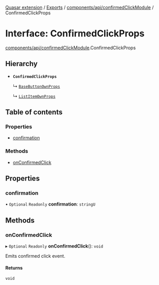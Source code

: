 [Quasar extension](../index.md) / [Exports](../modules.md) / [components/api/confirmedClickModule](../modules/components_api_confirmedClickModule.md) / ConfirmedClickProps

# Interface: ConfirmedClickProps

[components/api/confirmedClickModule](../modules/components_api_confirmedClickModule.md).ConfirmedClickProps

## Hierarchy

- **`ConfirmedClickProps`**

  ↳ [`BaseButtonOwnProps`](components_BaseButton_extras.BaseButtonOwnProps.md)

  ↳ [`ListItemOwnProps`](components_ListItem_extras.ListItemOwnProps.md)

## Table of contents

### Properties

- [confirmation](components_api_confirmedClickModule.ConfirmedClickProps.md#confirmation)

### Methods

- [onConfirmedClick](components_api_confirmedClickModule.ConfirmedClickProps.md#onconfirmedclick)

## Properties

### confirmation

• `Optional` `Readonly` **confirmation**: `stringU`

## Methods

### onConfirmedClick

▸ `Optional` `Readonly` **onConfirmedClick**(): `void`

Emits confirmed click event.

#### Returns

`void`
